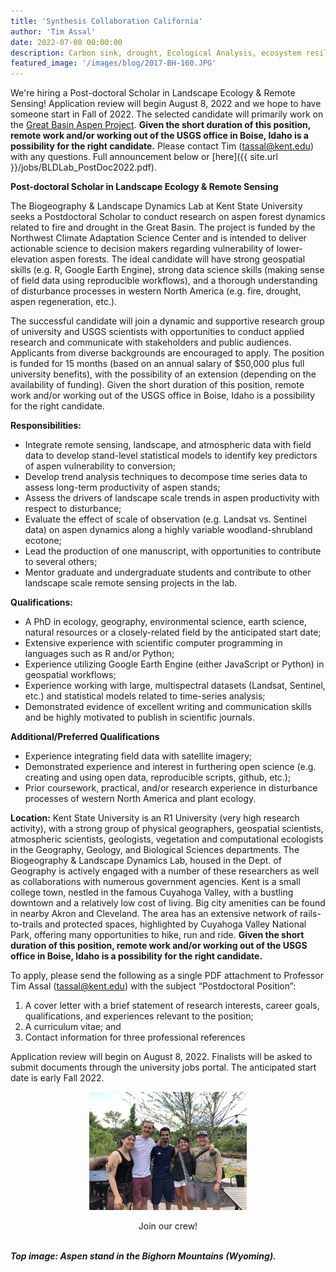 ```yaml
---
title: 'Synthesis Collaboration California'
author: 'Tim Assal'
date: 2022-07-08 00:00:00
description: Carbon sink, drought, Ecological Analysis, ecosystem resilience, Macroecology, MODIS, NCEAS OSS, open science
featured_image: '/images/blog/2017-BH-160.JPG'
---
```


We're hiring a Post-doctoral Scholar in Landscape Ecology & Remote Sensing! Application review will begin August 8, 2022 and we hope to have someone start in Fall of 2022. The selected candidate will primarily work on the [Great Basin Aspen Project](https://assallab.org/blog/newproject-aspenvuln-gb). **Given the short duration of this position, remote work and/or working out of the USGS office in Boise, Idaho is a possibility for the right candidate.** Please contact Tim (tassal@kent.edu) with any questions. Full announcement below or [here]({{ site.url }}/jobs/BLDLab_PostDoc2022.pdf). 

**Post-doctoral Scholar in Landscape Ecology & Remote Sensing**

The Biogeography & Landscape Dynamics Lab at Kent State University seeks a Postdoctoral Scholar to conduct research on aspen forest dynamics related to fire and drought in the Great Basin. The project is funded by the Northwest Climate Adaptation Science Center and is intended to deliver actionable science to decision makers regarding vulnerability of lower-elevation aspen forests. The ideal candidate will have strong geospatial skills (e.g. R, Google Earth Engine), strong data science skills (making sense of field data using reproducible workflows), and a thorough understanding of disturbance processes in western North America (e.g. fire, drought, aspen regeneration, etc.). 

The successful candidate will join a dynamic and supportive research group of university and USGS scientists with opportunities to conduct applied research and communicate with stakeholders and public audiences. Applicants from diverse backgrounds are encouraged to apply. The position is funded for 15 months (based on an annual salary of $50,000 plus full university benefits), with the possibility of an extension (depending on the availability of funding). Given the short duration of this position, remote work and/or working out of the USGS office in Boise, Idaho is a possibility for the right candidate.

**Responsibilities:**
+ Integrate remote sensing, landscape, and atmospheric data with field data to develop stand-level statistical models to identify key predictors of aspen vulnerability to conversion;
+ Develop trend analysis techniques to decompose time series data to assess long-term productivity of aspen stands;
+ Assess the drivers of landscape scale trends in aspen productivity with respect to disturbance;
+ Evaluate the effect of scale of observation (e.g. Landsat vs. Sentinel data) on aspen dynamics along a highly variable woodland-shrubland ecotone;
+ Lead the production of one manuscript, with opportunities to contribute to several others;
+ Mentor graduate and undergraduate students and contribute to other landscape scale remote sensing projects in the lab. 

**Qualifications:**
+ A PhD in ecology, geography, environmental science, earth science, natural resources or a closely-related field by the anticipated start date;
+ Extensive experience with scientific computer programming in languages such as R and/or Python;
+ Experience utilizing Google Earth Engine (either JavaScript or Python) in geospatial workflows;
+ Experience working with large, multispectral datasets (Landsat, Sentinel, etc.) and statistical models related to time-series analysis;
+ Demonstrated evidence of excellent writing and communication skills and be highly motivated to publish in scientific journals.

**Additional/Preferred Qualifications**
+ Experience integrating field data with satellite imagery;
+ Demonstrated experience and interest in furthering open science (e.g. creating and using open data, reproducible scripts, github, etc.);
+ Prior coursework, practical, and/or research experience in disturbance processes of western North America and plant ecology. 

**Location:**
Kent State University is an R1 University (very high research activity), with a strong group of physical geographers, geospatial scientists, atmospheric scientists, geologists, vegetation and computational ecologists in the Geography, Geology, and Biological Sciences departments. The 
Biogeography & Landscape Dynamics Lab, housed in the Dept. of Geography is actively engaged with a number of these researchers as well as collaborations with numerous government agencies. Kent is a small college town, nestled in the famous Cuyahoga Valley, with a bustling downtown and a relatively low cost of living. Big city amenities can be found in nearby Akron and Cleveland. The area has an extensive network of rails-to-trails and protected spaces, highlighted by Cuyahoga Valley National Park, offering many opportunities to hike, run and ride. **Given the short duration of this position, remote work and/or working out of the USGS office in Boise, Idaho is a possibility for the right candidate.** 

To apply, please send the following as a single PDF attachment to Professor Tim Assal (tassal@kent.edu) with the subject “Postdoctoral Position”: 
1. A cover letter with a brief statement of research interests, career goals, qualifications, and experiences relevant to the position;
2. A curriculum vitae; and
3. Contact information for three professional references

Application review will begin on August 8, 2022. Finalists will be asked to submit documents through the university jobs portal. The anticipated start date is early Fall 2022. 

<p align="center">
  <img alt="wgfd-crew" src="/images/gallery/lab-class-of-2021.jpg" style="width: 50%; height= 50%">
</p> 
<center>Join our crew! </center>
<br>

***Top image: Aspen stand in the Bighorn Mountains (Wyoming).***

